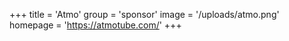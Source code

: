 +++
title = 'Atmo'
group = 'sponsor'
image = '/uploads/atmo.png'
homepage = 'https://atmotube.com/'
+++